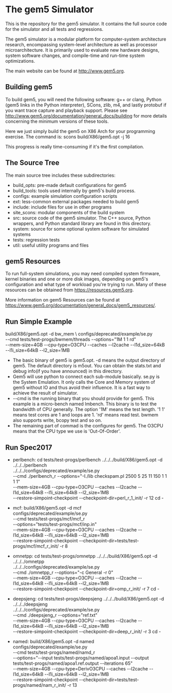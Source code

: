 # The gem5 Simulator

This is the repository for the gem5 simulator. It contains the full source code
for the simulator and all tests and regressions.

The gem5 simulator is a modular platform for computer-system architecture
research, encompassing system-level architecture as well as processor
microarchitecture. It is primarily used to evaluate new hardware designs,
system software changes, and compile-time and run-time system optimizations.

The main website can be found at <http://www.gem5.org>.


## Building gem5

To build gem5, you will need the following software: g++ or clang,
Python (gem5 links in the Python interpreter), SCons, zlib, m4, and lastly
protobuf if you want trace capture and playback support. Please see
<http://www.gem5.org/documentation/general_docs/building> for more details
concerning the minimum versions of these tools.

Here we just simply build the gem5 on X86 Arch for your programming exercise.
The command is:
scons build/X86/gem5.opt -j 16

This progress is really time-consuming if it's the first compilation.

## The Source Tree

The main source tree includes these subdirectories:

* build_opts: pre-made default configurations for gem5
* build_tools: tools used internally by gem5's build process.
* configs: example simulation configuration scripts
* ext: less-common external packages needed to build gem5
* include: include files for use in other programs
* site_scons: modular components of the build system
* src: source code of the gem5 simulator. The C++ source, Python wrappers, and Python standard library are found in this directory.
* system: source for some optional system software for simulated systems
* tests: regression tests
* util: useful utility programs and files

## gem5 Resources

To run full-system simulations, you may need compiled system firmware, kernel
binaries and one or more disk images, depending on gem5's configuration and
what type of workload you're trying to run. Many of these resources can be
obtained from <https://resources.gem5.org>.

More information on gem5 Resources can be found at
<https://www.gem5.org/documentation/general_docs/gem5_resources/>.


## Run Simple Example

build/X86/gem5.opt -d bw_mem \ 
configs/deprecated/example/se.py \
--cmd tests/test-progs/bwmem/threads --options="1M 1 1 rd" \
--mem-size=4GB --cpu-type=O3CPU --caches --l2cache --l1d_size=64kB --l1i_size=64kB --l2_size=1MB

* The basic binary of gem5 is gem5.opt. -d means the output directory of gem5. The default directory is m5out.
  You can obtain the stats.txt and debug info(if you have announced) in this directory.
* Gem5 will use python to connect each sub-module basically. se.py is the System Emulation. 
  It only calls the Core and Memory system of gem5 without IO
  and thus avoid their influence. It is a fast way to achieve the result of simulator.
* --cmd is the running binary that you should provide for gem5. This example is a micro-bench
  named lmbench. This binary is to test the bandwidth of CPU generally. The option '1M' means 
  the test length. '1 1' means test cores are 1 and loops are 1. 'rd' means read test. bwmem
  also supports write, bcopy test and so on.
* The remaining part of commad is the configures for gem5. The O3CPU means that the CPU type 
  we use is 'Out-Of-Order'.

## Run Spec2017

* perlbench:
cd tests/test-progs/perlbench
../../../build/X86/gem5.opt -d ../../../perlbench \
../../../configs/deprecated/example/se.py \
--cmd ./perlbench_r  --options="-I./lib checkspam.pl 2500 5 25 11 150 1 1 1 1" \
--mem-size=4GB --cpu-type=O3CPU --caches --l2cache --l1d_size=64kB --l1i_size=64kB --l2_size=1MB \
--restore-simpoint-checkpoint --checkpoint-dir=perl_r_1_init/ -r 12
cd -

* mcf:
build/X86/gem5.opt -d mcf \
configs/deprecated/example/se.py \
--cmd tests/test-progs/mcf/mcf_r \
--options="tests/test-progs/mcf/inp.in" \
--mem-size=4GB --cpu-type=O3CPU --caches --l2cache --l1d_size=64kB --l1i_size=64kB --l2_size=1MB \
--restore-simpoint-checkpoint --checkpoint-dir=tests/test-progs/mcf/mcf_r_init/ -r 8

* omnetpp:
cd tests/test-progs/omnetpp
../../../build/X86/gem5.opt -d ../../../omnetpp \
../../../configs/deprecated/example/se.py \
--cmd ./omnetpp_r  --options="-c General -r 0" \
--mem-size=4GB --cpu-type=O3CPU --caches --l2cache --l1d_size=64kB --l1i_size=64kB --l2_size=1MB \
--restore-simpoint-checkpoint --checkpoint-dir=omp_r_init/ -r 7
cd -

* deepsjeng:
cd tests/test-progs/deepsjeng
../../../build/X86/gem5.opt -d ../../../deepsjeng \
../../../configs/deprecated/example/se.py \
--cmd ./deepsjeng_r  --options="ref.txt" \
--mem-size=4GB --cpu-type=O3CPU --caches --l2cache --l1d_size=64kB --l1i_size=64kB --l2_size=1MB \
--restore-simpoint-checkpoint --checkpoint-dir=deep_r_init/ -r 3
cd -

* named:
build/X86/gem5.opt -d named \
configs/deprecated/example/se.py \
--cmd tests/test-progs/named/namd_r \
--options="--input tests/test-progs/named/apoa1.input --output tests/test-progs/named/apoa1.ref.output --iterations 65" \
--mem-size=4GB --cpu-type=DerivO3CPU --caches --l2cache --l1d_size=64kB --l1i_size=64kB --l2_size=1MB \
--restore-simpoint-checkpoint --checkpoint-dir=tests/test-progs/named/nam_r_init/ -r 13
